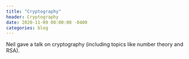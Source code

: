 ```yaml
---
title: "Cryptography"
header: Cryptography
date: 2020-11-09 00:00:00 -0400
categories: blog
---
```


Neil gave a talk on cryptography (including topics like number theory and RSA).
